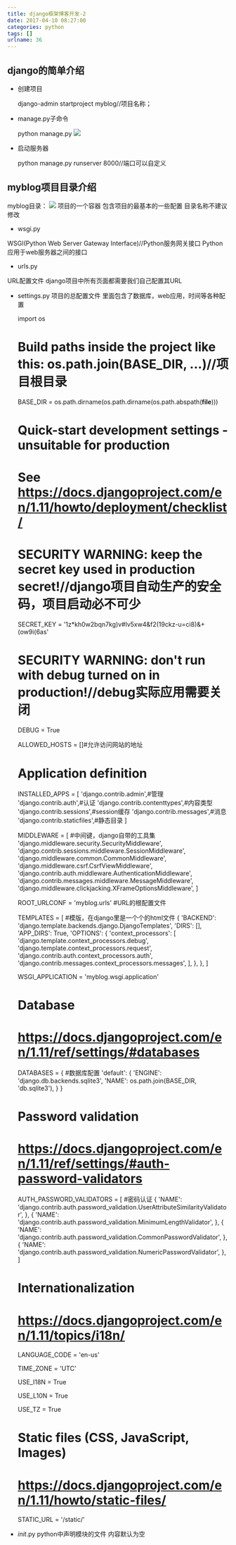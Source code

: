 ```yaml
---
title: django框架博客开发-2
date: 2017-04-10 08:27:00
categories: python
tags: []
urlname: 36
---
```

django的简单介绍
-----------

 - 创建项目

    django-admin startproject myblog//项目名称；


<!--more-->


 - manage.py子命令

    python manage.py
![](http://ww1.sinaimg.cn/large/6cf740f6gy1fehmrbsqlfj20hu0hsmxh.jpg)

 - 启动服务器

    python manage.py runserver 8000//端口可以自定义
## myblog项目目录介绍 ##
myblog目录：
![](http://ww1.sinaimg.cn/mw690/6cf740f6gy1fehmzctavej20ko08y74m.jpg)
项目的一个容器
包含项目的最基本的一些配置
目录名称不建议修改

 - wsgi.py

WSGI(Python Web Server Gateway Interface)//Python服务网关接口
Python应用于web服务器之间的接口

 - urls.py

URL配置文件
django项目中所有页面都需要我们自己配置其URL

 - settings.py
项目的总配置文件
里面包含了数据库，web应用，时间等各种配置

   
    import os
    
    # Build paths inside the project like this: os.path.join(BASE_DIR, ...)//项目根目录
    BASE_DIR = os.path.dirname(os.path.dirname(os.path.abspath(__file__)))
    
    
    # Quick-start development settings - unsuitable for production
    # See https://docs.djangoproject.com/en/1.11/howto/deployment/checklist/
    
    # SECURITY WARNING: keep the secret key used in production secret!//django项目自动生产的安全码，项目启动必不可少
    SECRET_KEY = '1z*kh0w2bqn7kg)v#lv5xw4&f2(19ckz-u=ci8)&+(ow9i(6as'
    
    # SECURITY WARNING: don't run with debug turned on in production!//debug实际应用需要关闭
    DEBUG = True
    
    ALLOWED_HOSTS = []#允许访问网站的地址
    
    
    # Application definition
    
    INSTALLED_APPS = [
        'django.contrib.admin',#管理
        'django.contrib.auth',#认证
        'django.contrib.contenttypes',#内容类型
        'django.contrib.sessions',#session缓存
        'django.contrib.messages',#消息
        'django.contrib.staticfiles',#静态目录
    ]
    
    MIDDLEWARE = [					#中间键，django自带的工具集
        'django.middleware.security.SecurityMiddleware',
        'django.contrib.sessions.middleware.SessionMiddleware',
        'django.middleware.common.CommonMiddleware',
        'django.middleware.csrf.CsrfViewMiddleware',
        'django.contrib.auth.middleware.AuthenticationMiddleware',
        'django.contrib.messages.middleware.MessageMiddleware',
        'django.middleware.clickjacking.XFrameOptionsMiddleware',
    ]
    
    ROOT_URLCONF = 'myblog.urls'	#URL的根配置文件
    
    TEMPLATES = [					#模版，在django里是一个个的html文件
        {
            'BACKEND': 'django.template.backends.django.DjangoTemplates',
            'DIRS': [],
            'APP_DIRS': True,
            'OPTIONS': {
                'context_processors': [
                    'django.template.context_processors.debug',
                    'django.template.context_processors.request',
                    'django.contrib.auth.context_processors.auth',
                    'django.contrib.messages.context_processors.messages',
                ],
            },
        },
    ]
    
    WSGI_APPLICATION = 'myblog.wsgi.application'
    
    
    # Database
    # https://docs.djangoproject.com/en/1.11/ref/settings/#databases
    
    DATABASES = {				#数据库配置
        'default': {
            'ENGINE': 'django.db.backends.sqlite3',
            'NAME': os.path.join(BASE_DIR, 'db.sqlite3'),
        }
    }
    
    
    # Password validation
    # https://docs.djangoproject.com/en/1.11/ref/settings/#auth-password-validators
    
    AUTH_PASSWORD_VALIDATORS = [		#密码认证
        {
            'NAME': 'django.contrib.auth.password_validation.UserAttributeSimilarityValidator',
        },
        {
            'NAME': 'django.contrib.auth.password_validation.MinimumLengthValidator',
        },
        {
            'NAME': 'django.contrib.auth.password_validation.CommonPasswordValidator',
        },
        {
            'NAME': 'django.contrib.auth.password_validation.NumericPasswordValidator',
        },
    ]
    
    
    # Internationalization
    # https://docs.djangoproject.com/en/1.11/topics/i18n/
    
    LANGUAGE_CODE = 'en-us'
    
    TIME_ZONE = 'UTC'
    
    USE_I18N = True
    
    USE_L10N = True
    
    USE_TZ = True
    
    
    # Static files (CSS, JavaScript, Images)
    # https://docs.djangoproject.com/en/1.11/howto/static-files/
    
    STATIC_URL = '/static/'

 - _init_.py
python中声明模块的文件
内容默认为空
